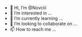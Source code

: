 - 👋 Hi, I’m @Novciii
- 👀 I’m interested in ...
- 🌱 I’m currently learning ...
- 💞️ I’m looking to collaborate on ...
- 📫 How to reach me ...

<!---
Novciii/Novciii is a ✨ special ✨ repository because its `README.md` (this file) appears on your GitHub profile.
You can click the Preview link to take a look at your changes.
--->
